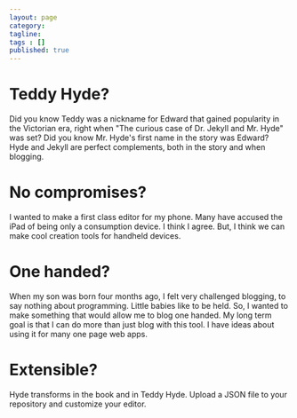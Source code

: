 ```yaml
---
layout: page
category: 
tagline: 
tags : [] 
published: true
---
```


# Teddy Hyde?

Did you know Teddy was a nickname for Edward that gained popularity in the Victorian era, right when "The curious case of Dr. Jekyll and Mr. Hyde" was set? Did you know Mr. Hyde's first name in the story was Edward? Hyde and Jekyll are perfect complements, both in the story and when blogging.

# No compromises?

I wanted to make a first class editor for my phone. Many have accused the iPad of being only a consumption device. I think I agree. But, I think we can make cool creation tools for handheld devices.

# One handed?

When my son was born four months ago, I felt very challenged blogging, to say nothing about programming. Little babies like to be held. So, I wanted to make something that would allow me to blog one handed. My long term goal is that I can do more than just blog with this tool. I have ideas about using it for many one page web apps.

# Extensible?

Hyde transforms in the book and in Teddy Hyde. Upload a JSON file to your repository and customize your editor.


